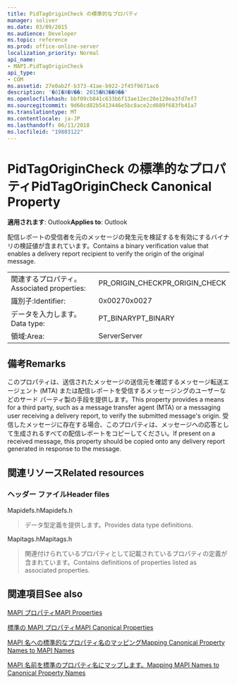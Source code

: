```yaml
---
title: PidTagOriginCheck の標準的なプロパティ
manager: soliver
ms.date: 03/09/2015
ms.audience: Developer
ms.topic: reference
ms.prod: office-online-server
localization_priority: Normal
api_name:
- MAPI.PidTagOriginCheck
api_type:
- COM
ms.assetid: 27e0ab2f-b373-41ae-b922-2f45f9671ac6
description: '�ŏI�X�V��: 2015�N3��9��'
ms.openlocfilehash: bbf09cb841c633b6f13ae12ec20e120ea3fd7ef7
ms.sourcegitcommit: 9d60cd82b5413446e5bc8ace2cd689f683fb41a7
ms.translationtype: MT
ms.contentlocale: ja-JP
ms.lasthandoff: 06/11/2018
ms.locfileid: "19803122"
---
```

# <a name="pidtagorigincheck-canonical-property"></a><span data-ttu-id="47f2b-103">PidTagOriginCheck の標準的なプロパティ</span><span class="sxs-lookup"><span data-stu-id="47f2b-103">PidTagOriginCheck Canonical Property</span></span>

  
  
<span data-ttu-id="47f2b-104">**適用されます**: Outlook</span><span class="sxs-lookup"><span data-stu-id="47f2b-104">**Applies to**: Outlook</span></span> 
  
<span data-ttu-id="47f2b-105">配信レポートの受信者を元のメッセージの発生元を検証するを有効にするバイナリの検証値が含まれています。</span><span class="sxs-lookup"><span data-stu-id="47f2b-105">Contains a binary verification value that enables a delivery report recipient to verify the origin of the original message.</span></span>
  
|||
|:-----|:-----|
|<span data-ttu-id="47f2b-106">関連するプロパティ。</span><span class="sxs-lookup"><span data-stu-id="47f2b-106">Associated properties:</span></span>  <br/> |<span data-ttu-id="47f2b-107">PR_ORIGIN_CHECK</span><span class="sxs-lookup"><span data-stu-id="47f2b-107">PR_ORIGIN_CHECK</span></span>  <br/> |
|<span data-ttu-id="47f2b-108">識別子:</span><span class="sxs-lookup"><span data-stu-id="47f2b-108">Identifier:</span></span>  <br/> |<span data-ttu-id="47f2b-109">0x0027</span><span class="sxs-lookup"><span data-stu-id="47f2b-109">0x0027</span></span>  <br/> |
|<span data-ttu-id="47f2b-110">データを入力します。</span><span class="sxs-lookup"><span data-stu-id="47f2b-110">Data type:</span></span>  <br/> |<span data-ttu-id="47f2b-111">PT_BINARY</span><span class="sxs-lookup"><span data-stu-id="47f2b-111">PT_BINARY</span></span>  <br/> |
|<span data-ttu-id="47f2b-112">領域:</span><span class="sxs-lookup"><span data-stu-id="47f2b-112">Area:</span></span>  <br/> |<span data-ttu-id="47f2b-113">Server</span><span class="sxs-lookup"><span data-stu-id="47f2b-113">Server</span></span>  <br/> |
   
## <a name="remarks"></a><span data-ttu-id="47f2b-114">備考</span><span class="sxs-lookup"><span data-stu-id="47f2b-114">Remarks</span></span>

<span data-ttu-id="47f2b-115">このプロパティは、送信されたメッセージの送信元を確認するメッセージ転送エージェント (MTA) または配信レポートを受信するメッセージングのユーザーなどのサード パーティ製の手段を提供します。</span><span class="sxs-lookup"><span data-stu-id="47f2b-115">This property provides a means for a third party, such as a message transfer agent (MTA) or a messaging user receiving a delivery report, to verify the submitted message's origin.</span></span> <span data-ttu-id="47f2b-116">受信したメッセージに存在する場合、このプロパティは、メッセージへの応答として生成されるすべての配信レポートをコピーしてください。</span><span class="sxs-lookup"><span data-stu-id="47f2b-116">If present on a received message, this property should be copied onto any delivery report generated in response to the message.</span></span>
  
## <a name="related-resources"></a><span data-ttu-id="47f2b-117">関連リソース</span><span class="sxs-lookup"><span data-stu-id="47f2b-117">Related resources</span></span>

### <a name="header-files"></a><span data-ttu-id="47f2b-118">ヘッダー ファイル</span><span class="sxs-lookup"><span data-stu-id="47f2b-118">Header files</span></span>

<span data-ttu-id="47f2b-119">Mapidefs.h</span><span class="sxs-lookup"><span data-stu-id="47f2b-119">Mapidefs.h</span></span>
  
> <span data-ttu-id="47f2b-120">データ型定義を提供します。</span><span class="sxs-lookup"><span data-stu-id="47f2b-120">Provides data type definitions.</span></span>
    
<span data-ttu-id="47f2b-121">Mapitags.h</span><span class="sxs-lookup"><span data-stu-id="47f2b-121">Mapitags.h</span></span>
  
> <span data-ttu-id="47f2b-122">関連付けられているプロパティとして記載されているプロパティの定義が含まれています。</span><span class="sxs-lookup"><span data-stu-id="47f2b-122">Contains definitions of properties listed as associated properties.</span></span>
    
## <a name="see-also"></a><span data-ttu-id="47f2b-123">関連項目</span><span class="sxs-lookup"><span data-stu-id="47f2b-123">See also</span></span>



[<span data-ttu-id="47f2b-124">MAPI プロパティ</span><span class="sxs-lookup"><span data-stu-id="47f2b-124">MAPI Properties</span></span>](mapi-properties.md)
  
[<span data-ttu-id="47f2b-125">標準の MAPI プロパティ</span><span class="sxs-lookup"><span data-stu-id="47f2b-125">MAPI Canonical Properties</span></span>](mapi-canonical-properties.md)
  
[<span data-ttu-id="47f2b-126">MAPI 名への標準的なプロパティ名のマッピング</span><span class="sxs-lookup"><span data-stu-id="47f2b-126">Mapping Canonical Property Names to MAPI Names</span></span>](mapping-canonical-property-names-to-mapi-names.md)
  
[<span data-ttu-id="47f2b-127">MAPI 名前を標準のプロパティ名にマップします。</span><span class="sxs-lookup"><span data-stu-id="47f2b-127">Mapping MAPI Names to Canonical Property Names</span></span>](mapping-mapi-names-to-canonical-property-names.md)

